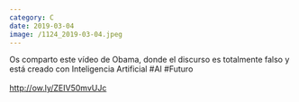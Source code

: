 ```yaml
--- 
category: C 
date: 2019-03-04 
image: /1124_2019-03-04.jpeg 
--- 
```


Os comparto este vídeo de Obama, donde el discurso es totalmente falso y está creado con Inteligencia Artificial #AI #Futuro<br><br>http://ow.ly/ZEIV50mvUJc